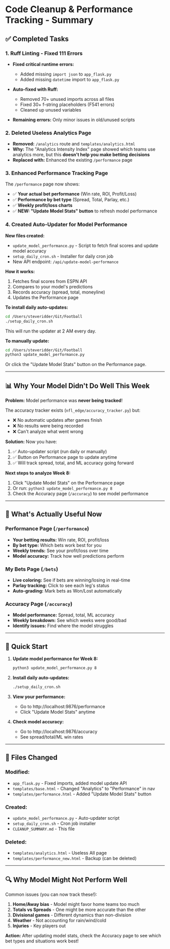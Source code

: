 # Code Cleanup & Performance Tracking - Summary

## ✅ Completed Tasks

### 1. Ruff Linting - Fixed 111 Errors
- **Fixed critical runtime errors:**
  - Added missing `import json` to `app_flask.py`
  - Added missing `datetime` import to `app_flask.py`
  
- **Auto-fixed with Ruff:**
  - Removed 70+ unused imports across all files
  - Fixed 30+ f-string placeholders (F541 errors)
  - Cleaned up unused variables

- **Remaining errors:** Only minor issues in old/unused scripts

### 2. Deleted Useless Analytics Page
- **Removed:** `/analytics` route and `templates/analytics.html`
- **Why:** The "Analytics Intensity Index" page showed which teams use analytics more, but this **doesn't help you make betting decisions**
- **Replaced with:** Enhanced the existing `/performance` page

### 3. Enhanced Performance Tracking Page
The `/performance` page now shows:
- ✅ **Your actual bet performance** (Win rate, ROI, Profit/Loss)
- ✅ **Performance by bet type** (Spread, Total, Parlay, etc.)
- ✅ **Weekly profit/loss charts**
- ✅ **NEW: "Update Model Stats" button** to refresh model performance

### 4. Created Auto-Updater for Model Performance
**New files created:**
- `update_model_performance.py` - Script to fetch final scores and update model accuracy
- `setup_daily_cron.sh` - Installer for daily cron job
- New API endpoint: `/api/update-model-performance`

**How it works:**
1. Fetches final scores from ESPN API
2. Compares to your model's predictions
3. Records accuracy (spread, total, moneyline)
4. Updates the Performance page

**To install daily auto-updates:**
```bash
cd /Users/steveridder/Git/Football
./setup_daily_cron.sh
```

This will run the updater at 2 AM every day.

**To manually update:**
```bash
cd /Users/steveridder/Git/Football
python3 update_model_performance.py
```

Or click the "Update Model Stats" button on the Performance page.

---

## 📊 Why Your Model Didn't Do Well This Week

**Problem:** Model performance was **never being tracked**!

The accuracy tracker exists (`nfl_edge/accuracy_tracker.py`) but:
- ❌ No automatic updates after games finish
- ❌ No results were being recorded
- ❌ Can't analyze what went wrong

**Solution:** Now you have:
1. ✅ Auto-updater script (run daily or manually)
2. ✅ Button on Performance page to update anytime
3. ✅ Will track spread, total, and ML accuracy going forward

**Next steps to analyze Week 8:**
1. Click "Update Model Stats" on the Performance page
2. Or run: `python3 update_model_performance.py 8`
3. Check the Accuracy page (`/accuracy`) to see model performance

---

## 🎯 What's Actually Useful Now

### Performance Page (`/performance`)
- **Your betting results:** Win rate, ROI, profit/loss
- **By bet type:** Which bets work best for you
- **Weekly trends:** See your profit/loss over time
- **Model accuracy:** Track how well predictions perform

### My Bets Page (`/bets`)
- **Live coloring:** See if bets are winning/losing in real-time
- **Parlay tracking:** Click to see each leg's status
- **Auto-grading:** Mark bets as Won/Lost automatically

### Accuracy Page (`/accuracy`)
- **Model performance:** Spread, total, ML accuracy
- **Weekly breakdown:** See which weeks were good/bad
- **Identify issues:** Find where the model struggles

---

## 🚀 Quick Start

1. **Update model performance for Week 8:**
   ```bash
   python3 update_model_performance.py 8
   ```

2. **Install daily auto-updates:**
   ```bash
   ./setup_daily_cron.sh
   ```

3. **View your performance:**
   - Go to http://localhost:9876/performance
   - Click "Update Model Stats" anytime

4. **Check model accuracy:**
   - Go to http://localhost:9876/accuracy
   - See spread/total/ML win rates

---

## 📝 Files Changed

### Modified:
- `app_flask.py` - Fixed imports, added model update API
- `templates/base.html` - Changed "Analytics" to "Performance" in nav
- `templates/performance.html` - Added "Update Model Stats" button

### Created:
- `update_model_performance.py` - Auto-updater script
- `setup_daily_cron.sh` - Cron job installer
- `CLEANUP_SUMMARY.md` - This file

### Deleted:
- `templates/analytics.html` - Useless AII page
- `templates/performance_new.html` - Backup (can be deleted)

---

## 🔍 Why Model Might Not Perform Well

Common issues (you can now track these!):
1. **Home/Away bias** - Model might favor home teams too much
2. **Totals vs Spreads** - One might be more accurate than the other
3. **Divisional games** - Different dynamics than non-division
4. **Weather** - Not accounting for rain/wind/cold
5. **Injuries** - Key players out

**Action:** After updating model stats, check the Accuracy page to see which bet types and situations work best!

